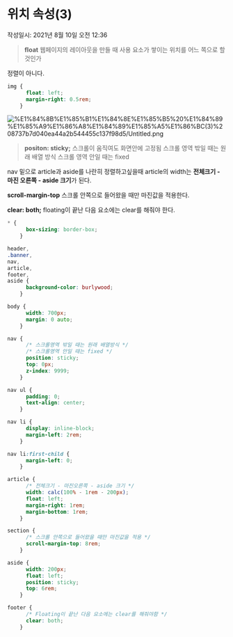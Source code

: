 # 위치 속성(3)
작성일시: 2021년 8월 10일 오전 12:36

> **float**
  웹페이지의 레이아웃을 만들 때 사용
  요소가 쌓이는 위치를 어느 쪽으로 할 것인가

  정렬이 아니다.
>

```css
img {
      float: left;
      margin-right: 0.5rem;
    }
```

![%E1%84%8B%E1%85%B1%E1%84%8E%E1%85%B5%20%E1%84%89%E1%85%A9%E1%86%A8%E1%84%89%E1%85%A5%E1%86%BC(3)%208737b7d040ea44a2b544455c137f98d5/Untitled.png](%E1%84%8B%E1%85%B1%E1%84%8E%E1%85%B5%20%E1%84%89%E1%85%A9%E1%86%A8%E1%84%89%E1%85%A5%E1%86%BC(3)%208737b7d040ea44a2b544455c137f98d5/Untitled.png)

> **positon: sticky;**
  스크롤이 움직여도 화면안에 고정됨
  스크롤 영역 밖일 때는 원래 배열 방식
  스크롤 영역 안일 때는 fixed

nav 밑으로 article과 aside를 나란히 정렬하고싶을때 article의 width는
  **전체크기 - 마진 오른쪽 - aside 크기**가 된다.

**scroll-margin-top**
  스크롤 안쪽으로 들어왔을 때만 마진값을 적용한다.

**clear: both;**
  floating이 끝난 다음 요소에는 clear를 해줘야 한다.
>

```css
* {
      box-sizing: border-box;
    }

header,
.banner,
nav,
article,
footer,
aside {
      background-color: burlywood;
    }

body {
      width: 700px;
      margin: 0 auto;
    }

nav {
      /* 스크롤영역 밖일 때는 원래 배열방식 */
      /* 스크롤영역 안일 때는 fixed */
      position: sticky;
      top: 0px;
      z-index: 9999;
    }

nav ul {
      padding: 0;
      text-align: center;
    }

nav li {
      display: inline-block;
      margin-left: 2rem;
    }

nav li:first-child {
      margin-left: 0;
    }

article {
      /* 전체크기 - 마진오른쪽 - aside 크기 */
      width: calc(100% - 1rem - 200px);
      float: left;
      margin-right: 1rem;
      margin-bottom: 1rem;
    }

section {
      /* 스크롤 안쪽으로 들어왔을 때만 마진값을 적용 */
      scroll-margin-top: 8rem;
    }

aside {
      width: 200px;
      float: left;
      position: sticky;
      top: 6rem;
    }

footer {
      /* Floating이 끝난 다음 요소에는 clear를 해줘야함 */
      clear: both;
    }
```